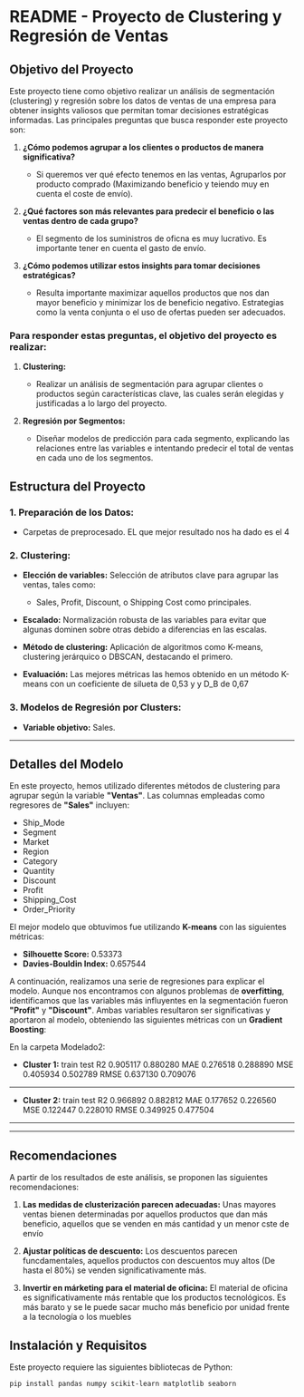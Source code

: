 # README - Proyecto de Clustering y Regresión de Ventas

## Objetivo del Proyecto

Este proyecto tiene como objetivo realizar un análisis de segmentación (clustering) y regresión sobre los datos de ventas de una empresa para obtener insights valiosos que permitan tomar decisiones estratégicas informadas. Las principales preguntas que busca responder este proyecto son:

1. **¿Cómo podemos agrupar a los clientes o productos de manera significativa?**
   - Si queremos ver qué efecto tenemos en las ventas, Agruparlos por producto comprado (Maximizando beneficio y teiendo muy en cuenta el coste de envío).
   
2. **¿Qué factores son más relevantes para predecir el beneficio o las ventas dentro de cada grupo?**
   - El segmento de los suministros de oficna es muy lucrativo. Es importante tener en cuenta el gasto de envío.
   
3. **¿Cómo podemos utilizar estos insights para tomar decisiones estratégicas?**
   - Resulta importante maximizar aquellos productos que nos dan mayor beneficio y minimizar los de beneficio negativo. Estrategias como la venta conjunta o el uso de ofertas pueden ser adecuados.

### Para responder estas preguntas, el objetivo del proyecto es realizar:

1. **Clustering:**
   - Realizar un análisis de segmentación para agrupar clientes o productos según características clave, las cuales serán elegidas y justificadas a lo largo del proyecto.
   
2. **Regresión por Segmentos:**
   - Diseñar modelos de predicción para cada segmento, explicando las relaciones entre las variables e intentando predecir el total de ventas en cada uno de los segmentos.

## Estructura del Proyecto

### 1. Preparación de los Datos:
- Carpetas de preprocesado. EL que mejor resultado nos ha dado es el 4

### 2. Clustering:

- **Elección de variables:** Selección de atributos clave para agrupar las ventas, tales como: 
  - Sales, Profit, Discount, o Shipping Cost como principales.
  
- **Escalado:** Normalización robusta de las variables para evitar que algunas dominen sobre otras debido a diferencias en las escalas.
  
- **Método de clustering:** Aplicación de algoritmos como K-means, clustering jerárquico o DBSCAN, destacando el primero.

- **Evaluación:** Las mejores métricas las hemos obtenido en un método K-means con un coeficiente de silueta de 0,53 y y D_B de 0,67

### 3. Modelos de Regresión por Clusters:

- **Variable objetivo:** Sales.

---

## Detalles del Modelo

En este proyecto, hemos utilizado diferentes métodos de clustering para agrupar según la variable **"Ventas"**. Las columnas empleadas como regresores de **"Sales"** incluyen:

- Ship_Mode  
- Segment  
- Market  
- Region  
- Category  
- Quantity  
- Discount  
- Profit  
- Shipping_Cost  
- Order_Priority  

El mejor modelo que obtuvimos fue utilizando **K-means** con las siguientes métricas:

- **Silhouette Score:** 0.53373  
- **Davies-Bouldin Index:** 0.657544  

A continuación, realizamos una serie de regresiones para explicar el modelo. Aunque nos encontramos con algunos problemas de **overfitting**, identificamos que las variables más influyentes en la segmentación fueron **"Profit"** y **"Discount"**. Ambas variables resultaron ser significativas y aportaron al modelo, obteniendo las siguientes métricas con un **Gradient Boosting**:

En la carpeta Modelado2:

- **Cluster 1:**
        train      test
R2    0.905117  0.880280
MAE   0.276518  0.288890
MSE   0.405934  0.502789
RMSE  0.637130  0.709076
-------------

- **Cluster 2:**
         train      test
R2    0.966892  0.882812
MAE   0.177652  0.226560
MSE   0.122447  0.228010
RMSE  0.349925  0.477504
-------------


---

## Recomendaciones

A partir de los resultados de este análisis, se proponen las siguientes recomendaciones:

1. **Las medidas de clusterización parecen adecuadas:** Unas mayores ventas bienen determinadas por aquellos productos que dan más beneficio, aquellos que se venden en más cantidad y un menor cste de envío

2. **Ajustar políticas de descuento:** Los descuentos parecen funcdamentales, aquellos productos con descuentos muy altos (De hasta el 80%) se venden significativamente más.
3. **Invertir en márketing para el material de oficina:** El material de oficina es significativamente más rentable que los productos tecnológicos. Es más barato y se le puede sacar mucho más beneficio por unidad frente a la tecnología o los muebles


## Instalación y Requisitos

Este proyecto requiere las siguientes bibliotecas de Python:

```bash
pip install pandas numpy scikit-learn matplotlib seaborn
